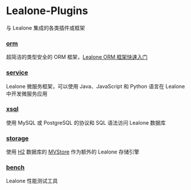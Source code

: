 # Lealone-Plugins

与 Lealone 集成的各类插件或框架


### [orm](https://github.com/lealone/Lealone-Plugins/tree/master/orm)

超简洁的类型安全的 ORM 框架，[Lealone ORM 框架快速入门](https://github.com/lealone/Lealone-Docs/blob/master/%E5%BA%94%E7%94%A8%E6%96%87%E6%A1%A3/Lealone%20ORM%E6%A1%86%E6%9E%B6%E5%BF%AB%E9%80%9F%E5%85%A5%E9%97%A8.md)


### [service](https://github.com/lealone/Lealone-Plugins/tree/master/service)

Lealone 微服务框架，可以使用 Java、JavaScript 和 Python 语言在 Lealone 中开发微服务应用


### [xsql](https://github.com/lealone/Lealone-Plugins/tree/master/xsql)

使用 MySQL 或 PostgreSQL 的协议和 SQL 语法访问 Lealone 数据库


### [storage](https://github.com/lealone/Lealone-Plugins/tree/master/storage)

使用 [H2](http://www.h2database.com/html/main.html) 数据库的 [MVStore](http://www.h2database.com/html/mvstore.html) 作为额外的 Lealone 存储引擎


### [bench](https://github.com/lealone/Lealone-Plugins/tree/master/bench)

Lealone 性能测试工具

